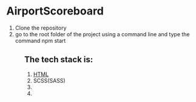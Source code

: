 # AirportScoreboard

<ol>
  <li>Clone the repository</li>
  <li>go to the root folder of the project using a command line and type the command npm start</li>
<ol>

<h2>The tech stack is:</h2>

<ol>
  <li><a href="https://ru.wikipedia.org/wiki/HTML">HTML</a></li>
   <li>SCSS(SASS)</li>
   <li></li>
   <li></li>
</ol>
